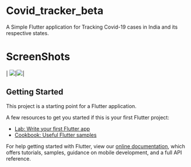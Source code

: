 # Covid_tracker_beta

A Simple Flutter application for Tracking Covid-19 cases in India and its respective states.

# ScreenShots
| ![](SceenShots/ss1.jpeg)|![](SceenShots/ss2.jpeg)|

## Getting Started

This project is a starting point for a Flutter application.

A few resources to get you started if this is your first Flutter project:

- [Lab: Write your first Flutter app](https://flutter.dev/docs/get-started/codelab)
- [Cookbook: Useful Flutter samples](https://flutter.dev/docs/cookbook)

For help getting started with Flutter, view our
[online documentation](https://flutter.dev/docs), which offers tutorials,
samples, guidance on mobile development, and a full API reference.
